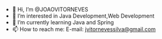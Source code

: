 - 👋 Hi, I’m @JOAOVITORNEVES
- 👀 I’m interested in Java Development,Web Development
- 🌱 I’m currently learning Java and Spring 
- 📫 How to reach me: E-mail: jvitornevessilva@gmail.com

<!---
JOAOVITORNEVES/JOAOVITORNEVES is a ✨ special ✨ repository because its `README.md` (this file) appears on your GitHub profile.
You can click the Preview link to take a look at your changes.
--->
